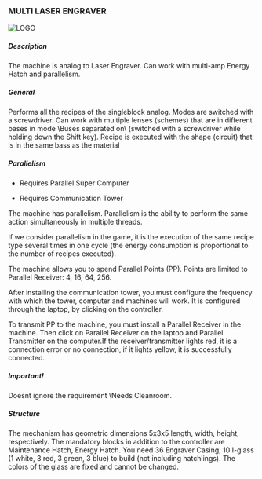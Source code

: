 ### MULTI LASER ENGRAVER

![LOGO](https://gtimpact.space/media/gregtech/ParLaser.png)

##### Description

The machine is analog to Laser Engraver. Can work with multi-amp Energy Hatch and parallelism.

##### General

Performs all the recipes of the singleblock analog. Modes are switched with a screwdriver. Can work with multiple lenses (schemes) that are in different bases in mode \Buses separated on\ (switched with a screwdriver while holding down the Shift key). Recipe is executed with the shape (circuit) that is in the same bass as the material

##### Parallelism

- Requires Parallel Super Computer


- Requires Communication Tower

The machine has parallelism. Parallelism is the ability to perform the same action simultaneously in multiple threads.


If we consider parallelism in the game, it is the execution of the same recipe type several times in one cycle (the energy consumption is proportional to the number of recipes executed).


The machine allows you to spend Parallel Points (PP). Points are limited to Parallel Receiver: 4, 16, 64, 256.


After installing the communication tower, you must configure the frequency with which the tower, computer and machines will work. It is configured through the laptop, by clicking on the controller.


To transmit PP to the machine, you must install a Parallel Receiver in the machine. Then click on Parallel Receiver on the laptop and Parallel Transmitter on the computer.If the receiver/transmitter lights red, it is a connection error or no connection, if it lights yellow, it is successfully connected.

##### Important!

Doesnt ignore the requirement \Needs Cleanroom\.

##### Structure

The mechanism has geometric dimensions 5x3x5 length, width, height, respectively. The mandatory blocks in addition to the controller are Maintenance Hatch, Energy Hatch. You need 36 Engraver Casing, 10 I-glass (1 white, 3 red, 3 green, 3 blue) to build (not including hatchlings). The colors of the glass are fixed and cannot be changed.

